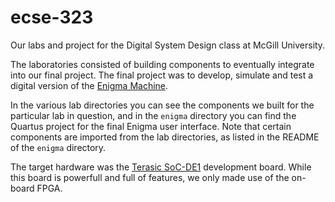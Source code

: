 # ecse-323
Our labs and project for the Digital System Design class at McGill University. 

The laboratories consisted of building components to eventually integrate into our final project. The final project was to develop, simulate and test a digital version of the [Enigma Machine](https://en.wikipedia.org/wiki/Enigma_machine). 

In the various lab directories you can see the components we built for the particular lab in question, and in the `enigma` directory you can find the Quartus project for the final Enigma user interface. Note that certain components are imported from the lab directories, as listed in the README of the `enigma` directory. 

The target hardware was the [Terasic SoC-DE1](http://www.terasic.com.tw/cgi-bin/page/archive.pl?Language=English&No=836) development board. While this board is powerfull and full of features, we only made use of the on-board FPGA. 
